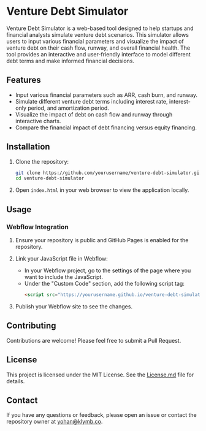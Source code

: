 # Venture Debt Simulator

Venture Debt Simulator is a web-based tool designed to help startups and financial analysts simulate venture debt scenarios. This simulator allows users to input various financial parameters and visualize the impact of venture debt on their cash flow, runway, and overall financial health. The tool provides an interactive and user-friendly interface to model different debt terms and make informed financial decisions.

## Features

- Input various financial parameters such as ARR, cash burn, and runway.
- Simulate different venture debt terms including interest rate, interest-only period, and amortization period.
- Visualize the impact of debt on cash flow and runway through interactive charts.
- Compare the financial impact of debt financing versus equity financing.

## Installation

1. Clone the repository:
   ```sh
   git clone https://github.com/yourusername/venture-debt-simulator.git
   cd venture-debt-simulator
   ```

2. Open `index.html` in your web browser to view the application locally.

## Usage

### Webflow Integration

1. Ensure your repository is public and GitHub Pages is enabled for the repository.
2. Link your JavaScript file in Webflow:
   - In your Webflow project, go to the settings of the page where you want to include the JavaScript.
   - Under the "Custom Code" section, add the following script tag:
     ```html
     <script src="https://yourusername.github.io/venture-debt-simulator/js/main.min.js"></script>
     ```

3. Publish your Webflow site to see the changes.

## Contributing

Contributions are welcome! Please feel free to submit a Pull Request.

## License

This project is licensed under the MIT License. See the [License.md](LICENSE) file for details.

## Contact

If you have any questions or feedback, please open an issue or contact the repository owner at yohan@klymb.co.